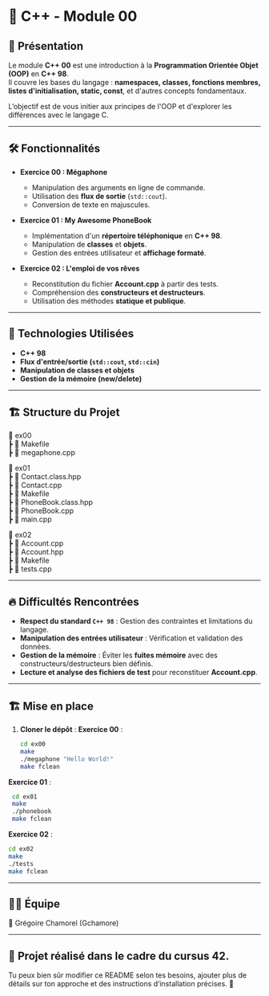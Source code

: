 # 🚀 C++ - Module 00

## 📝 Présentation

Le module **C++ 00** est une introduction à la **Programmation Orientée Objet (OOP)** en **C++ 98**.  
Il couvre les bases du langage : **namespaces, classes, fonctions membres, listes d'initialisation, static, const**, et d'autres concepts fondamentaux.  

L’objectif est de vous initier aux principes de l'OOP et d'explorer les différences avec le langage C.

---

## 🛠️ Fonctionnalités

- **Exercice 00 : Mégaphone**
  - Manipulation des arguments en ligne de commande.
  - Utilisation des **flux de sortie** (`std::cout`).
  - Conversion de texte en majuscules.

- **Exercice 01 : My Awesome PhoneBook**
  - Implémentation d'un **répertoire téléphonique** en **C++ 98**.
  - Manipulation de **classes** et **objets**.
  - Gestion des entrées utilisateur et **affichage formaté**.

- **Exercice 02 : L'emploi de vos rêves**
  - Reconstitution du fichier **Account.cpp** à partir des tests.
  - Compréhension des **constructeurs et destructeurs**.
  - Utilisation des méthodes **statique et publique**.

---

## 📌 Technologies Utilisées

- **C++ 98**  
- **Flux d'entrée/sortie (`std::cout`, `std::cin`)**  
- **Manipulation de classes et objets**  
- **Gestion de la mémoire (new/delete)**  

---

## 🏗️ Structure du Projet

📂 ex00  
 ┣ 📜 Makefile  
 ┣ 📜 megaphone.cpp  

📂 ex01  
 ┣ 📜 Contact.class.hpp  
 ┣ 📜 Contact.cpp  
 ┣ 📜 Makefile  
 ┣ 📜 PhoneBook.class.hpp  
 ┣ 📜 PhoneBook.cpp  
 ┣ 📜 main.cpp  

📂 ex02  
 ┣ 📜 Account.cpp  
 ┣ 📜 Account.hpp  
 ┣ 📜 Makefile  
 ┣ 📜 tests.cpp    

---

## 🔥 Difficultés Rencontrées

- **Respect du standard `C++ 98`** : Gestion des contraintes et limitations du langage.  
- **Manipulation des entrées utilisateur** : Vérification et validation des données.  
- **Gestion de la mémoire** : Éviter les **fuites mémoire** avec des constructeurs/destructeurs bien définis.  
- **Lecture et analyse des fichiers de test** pour reconstituer **Account.cpp**.  

---

## 🏗️ Mise en place

1. **Cloner le dépôt** :
**Exercice 00** : 
   ```bash
   cd ex00
   make
   ./megaphone "Hello World!"
   make fclean
   ```

**Exercice 01** :
  ```bash
   cd ex01
   make
   ./phonebook
   make fclean
   ```

**Exercice 02** :
   ```bash
   cd ex02
   make
   ./tests
   make fclean
   ```

---

## 👨‍💻 Équipe  

👤 Grégoire Chamorel (Gchamore)  

---

## 📜 Projet réalisé dans le cadre du cursus 42.  

Tu peux bien sûr modifier ce README selon tes besoins, ajouter plus de détails sur ton approche et des instructions d’installation précises. 🚀  
